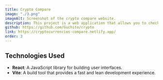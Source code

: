 ```yaml
---
title: Crypto Compare
image: "./3.png"
imageAlt: Screenshot of the crypto compare website.
description: This project is a web application that allows you to check cryptocurrency prices in real-time. Built with React and Vite.
github: https://github.com/Guchito/crypto
link: https://cryptocurrencies-compare.netlify.app/
order: 3
---
```



## Technologies Used

- **React**: A JavaScript library for building user interfaces.
- **Vite**: A build tool that provides a fast and lean development experience.
